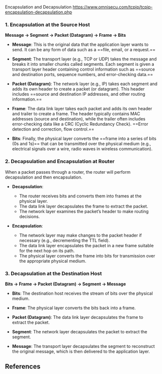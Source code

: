 

Encapsulation and Decapsulation
https://www.omnisecu.com/tcpip/tcpip-encapsulation-decapsulation.php


### 1. Encapsulation at the Source Host

**Message -> Segment -> Packet (Datagram) -> Frame -> Bits**

- **Message**: This is the original data that the application layer wants to send. It can be any form of data such as a ==file, email, or a request.==
    
- **Segment**: The transport layer (e.g., TCP or UDP) takes the message and breaks it into smaller chunks called segments. Each segment is given a transport layer header containing control information such as ==source and destination ports, sequence numbers, and error-checking data.==
    
- **Packet (Datagram)**: The network layer (e.g., IP) takes each segment and adds its own header to create a packet (or datagram). This header includes ==source and destination IP addresses, and other routing information.==
    
- **Frame**: The data link layer takes each packet and adds its own header and trailer to create a frame. The header typically contains MAC addresses (source and destination), while the trailer often includes error-checking data like a CRC (Cyclic Redundancy Check). ==Error detection and correction, flow control.==
    
- **Bits**: Finally, the physical layer converts the ==frame into a series of bits (0s and 1s)== that can be transmitted over the physical medium (e.g., electrical signals over a wire, radio waves in wireless communication).
    

### 2. Decapsulation and Encapsulation at Router

When a packet passes through a router, the router will perform decapsulation and then encapsulation.

- **Decapsulation**:
    
    - The router receives bits and converts them into frames at the physical layer.
    - The data link layer decapsulates the frame to extract the packet.
    - The network layer examines the packet’s header to make routing decisions.
- **Encapsulation**:
    
    - The network layer may make changes to the packet header if necessary (e.g., decrementing the TTL field).
    - The data link layer encapsulates the packet in a new frame suitable for the next hop on its path.
    - The physical layer converts the frame into bits for transmission over the appropriate physical medium.

### 3. Decapsulation at the Destination Host

**Bits -> Frame -> Packet (Datagram) -> Segment -> Message**

- **Bits**: The destination host receives the stream of bits over the physical medium.
    
- **Frame**: The physical layer converts the bits back into a frame.
    
- **Packet (Datagram)**: The data link layer decapsulates the frame to extract the packet.
    
- **Segment**: The network layer decapsulates the packet to extract the segment.
    
- **Message**: The transport layer decapsulates the segment to reconstruct the original message, which is then delivered to the application layer.







## References
